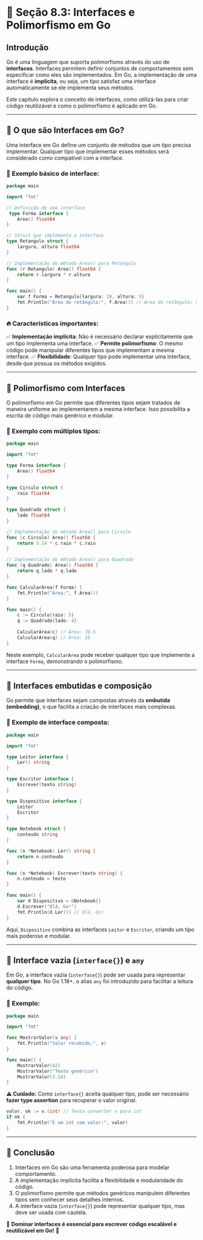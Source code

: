 # 📌 Seção 8.3: Interfaces e Polimorfismo em Go

## Introdução

Go é uma linguagem que suporta polimorfismo através do uso de **interfaces**. Interfaces permitem definir conjuntos de comportamentos sem especificar como eles são implementados. Em Go, a implementação de uma interface é **implícita**, ou seja, um tipo satisfaz uma interface automaticamente se ele implementa seus métodos.

Este capítulo explora o conceito de interfaces, como utilizá-las para criar código reutilizável e como o polimorfismo é aplicado em Go.

---

## 🔹 O que são Interfaces em Go?

Uma interface em Go define um conjunto de métodos que um tipo precisa implementar. Qualquer tipo que implementar esses métodos será considerado como compatível com a interface.

### 📌 Exemplo básico de interface:
```go
package main

import "fmt"

// Definição de uma interface
 type Forma interface {
    Area() float64
}

// Struct que implementa a interface
type Retangulo struct {
    largura, altura float64
}

// Implementação do método Area() para Retangulo
func (r Retangulo) Area() float64 {
    return r.largura * r.altura
}

func main() {
    var f Forma = Retangulo{largura: 10, altura: 5}
    fmt.Println("Área do retângulo:", f.Area()) // Área do retângulo: 50
}
```

### 🔥 Características importantes:
✅ **Implementação implícita**: Não é necessário declarar explicitamente que um tipo implementa uma interface.
✅ **Permite polimorfismo**: O mesmo código pode manipular diferentes tipos que implementam a mesma interface.
✅ **Flexibilidade**: Qualquer tipo pode implementar uma interface, desde que possua os métodos exigidos.

---

## 🔹 Polimorfismo com Interfaces

O polimorfismo em Go permite que diferentes tipos sejam tratados de maneira uniforme ao implementarem a mesma interface. Isso possibilita a escrita de código mais genérico e modular.

### 📌 Exemplo com múltiplos tipos:
```go
package main

import "fmt"

type Forma interface {
    Area() float64
}

type Circulo struct {
    raio float64
}

type Quadrado struct {
    lado float64
}

// Implementação do método Area() para Circulo
func (c Circulo) Area() float64 {
    return 3.14 * c.raio * c.raio
}

// Implementação do método Area() para Quadrado
func (q Quadrado) Area() float64 {
    return q.lado * q.lado
}

func CalcularArea(f Forma) {
    fmt.Println("Área:", f.Area())
}

func main() {
    c := Circulo{raio: 5}
    q := Quadrado{lado: 4}
    
    CalcularArea(c) // Área: 78.5
    CalcularArea(q) // Área: 16
}
```

Neste exemplo, `CalcularArea` pode receber qualquer tipo que implemente a interface `Forma`, demonstrando o polimorfismo.

---

## 🔹 Interfaces embutidas e composição

Go permite que interfaces sejam compostas através da **embutida (embedding)**, o que facilita a criação de interfaces mais complexas.

### 📌 Exemplo de interface composta:
```go
package main

import "fmt"

type Leitor interface {
    Ler() string
}

type Escritor interface {
    Escrever(texto string)
}

type Dispositivo interface {
    Leitor
    Escritor
}

type Notebook struct {
    conteudo string
}

func (n *Notebook) Ler() string {
    return n.conteudo
}

func (n *Notebook) Escrever(texto string) {
    n.conteudo = texto
}

func main() {
    var d Dispositivo = &Notebook{}
    d.Escrever("Olá, Go!")
    fmt.Println(d.Ler()) // Olá, Go!
}
```

Aqui, `Dispositivo` combina as interfaces `Leitor` e `Escritor`, criando um tipo mais poderoso e modular.

---

## 🔹 Interface vazia (`interface{}`) e `any`

Em Go, a interface vazia (`interface{}`) pode ser usada para representar **qualquer tipo**. No Go 1.18+, o alias `any` foi introduzido para facilitar a leitura do código.

### 📌 Exemplo:
```go
package main

import "fmt"

func MostrarValor(v any) {
    fmt.Println("Valor recebido:", v)
}

func main() {
    MostrarValor(42)
    MostrarValor("Texto genérico")
    MostrarValor(3.14)
}
```

**⚠️ Cuidado:** Como `interface{}` aceita qualquer tipo, pode ser necessário **fazer type assertion** para recuperar o valor original.

```go
valor, ok := v.(int) // Tenta converter v para int
if ok {
    fmt.Println("É um int com valor:", valor)
}
```

---

## 📌 Conclusão

1. Interfaces em Go são uma ferramenta poderosa para modelar comportamento.
2. A implementação implícita facilita a flexibilidade e modularidade do código.
3. O polimorfismo permite que métodos genéricos manipulem diferentes tipos sem conhecer seus detalhes internos.
4. A interface vazia (`interface{}`) pode representar qualquer tipo, mas deve ser usada com cautela.

🔹 **Dominar interfaces é essencial para escrever código escalável e reutilizável em Go!** 🚀

